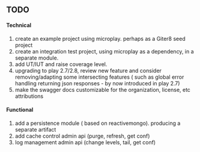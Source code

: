 ## TODO

#### Technical

1. create an example project using microplay. perhaps as a Giter8 seed project
2. create an integration test project, using microplay as a dependency, in a separate module.
3. add UT/IUT and raise coverage level.
4. upgrading to play 2.7/2.8, review new feature and consider removing/adapting some intersecting features ( such as global error handling returning json responses - by now introduced in play 2.7) 
5. make the swagger docs customizable for the organization, license, etc attributions

#### Functional

1. add a persistence module ( based on reactivemongo). producing a separate artifact
2. add cache control admin api (purge, refresh, get conf)
3. log management admin api (change levels, tail, get conf)

